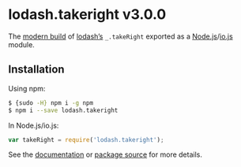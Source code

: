 # lodash.takeright v3.0.0

The [modern build](https://github.com/lodash/lodash/wiki/Build-Differences) of [lodash’s](https://lodash.com/) `_.takeRight` exported as a [Node.js](http://nodejs.org/)/[io.js](https://iojs.org/) module.

## Installation

Using npm:

```bash
$ {sudo -H} npm i -g npm
$ npm i --save lodash.takeright
```

In Node.js/io.js:

```js
var takeRight = require('lodash.takeright');
```

See the [documentation](https://lodash.com/docs#takeRight) or [package source](https://github.com/lodash/lodash/blob/3.0.0-npm-packages/lodash.takeright) for more details.
